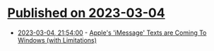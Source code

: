# [Published on 2023-03-04](index.md)

* [2023-03-04, 21:54:00](https://apple.slashdot.org/story/23/03/04/2149235/apples-imessage-texts-are-coming-to-windows-with-limitations?utm_source=rss1.0mainlinkanon&utm_medium=feed) - [Apple's 'iMessage' Texts are Coming To Windows (with Limitations)](https://apple.slashdot.org/story/23/03/04/2149235/apples-imessage-texts-are-coming-to-windows-with-limitations?utm_source=rss1.0mainlinkanon&utm_medium=feed)
